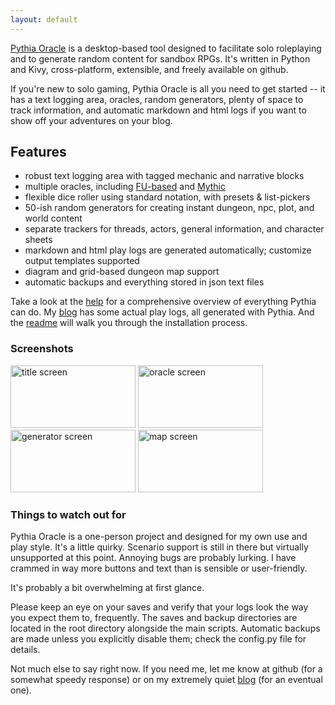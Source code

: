 ```yaml
---
layout: default
---
```


[Pythia Oracle](https://github.com/exposit/pythia-oracle) is a desktop-based tool designed to facilitate solo roleplaying and to generate random content for sandbox RPGs. It's written in Python and Kivy, cross-platform, extensible, and freely available on github.

If you're new to solo gaming, Pythia Oracle is all you need to get started -- it has a text logging area, oracles, random generators, plenty of space to track information, and automatic markdown and html logs if you want to show off your adventures on your blog.

## Features

* robust text logging area with tagged mechanic and narrative blocks
* multiple oracles, including [FU-based](http://perilplanet.com/fu-rpg/) and [Mythic](http://www.drivethrurpg.com/product/16173/Mythic-Role-Playing?it=1)
* flexible dice roller using standard notation, with presets & list-pickers
* 50-ish random generators for creating instant dungeon, npc, plot, and world content
* separate trackers for threads, actors, general information, and character sheets
* markdown and html play logs are generated automatically; customize output templates supported
* diagram and grid-based dungeon map support
* automatic backups and everything stored in json text files

Take a look at the [help](https://github.com/exposit/pythia-oracle/blob/master/HELP.md) for a comprehensive overview of everything Pythia can do. My [blog](https://exposit.github.io/katamoiran/) has some actual play logs, all generated with Pythia. And the [readme](https://github.com/exposit/pythia-oracle/blob/master/README.md) will walk you through the installation process.

### Screenshots

<a href="{{site.baseurl}}img/screenshot1.png"><img src="{{site.baseurl}}img/screenshot1.png" alt="title screen" height="100" width="200"></a>
<a href="{{site.baseurl}}img/screenshot2.png"><img src="{{site.baseurl}}img/screenshot2.png" alt="oracle screen" height="100" width="200"></a>
<a href="{{site.baseurl}}img/screenshot3.png"><img src="{{site.baseurl}}img/screenshot3.png" alt="generator screen" height="100" width="200"></a>
<a href="{{site.baseurl}}img/screenshot4.png"><img src="{{site.baseurl}}img/screenshot4.png" alt="map screen" height="100" width="200"></a>

### Things to watch out for

Pythia Oracle is a one-person project and designed for my own use and play style. It's a little quirky. Scenario support is still in there but virtually unsupported at this point. Annoying bugs are probably lurking. I have crammed in way more buttons and text than is sensible or user-friendly.

It's probably a bit overwhelming at first glance.

Please keep an eye on your saves and verify that your logs look the way you expect them to, frequently. The saves and backup directories are located in the root directory alongside the main scripts. Automatic backups are made unless you explicitly disable them; check the config.py file for details.

Not much else to say right now. If you need me, let me know at github (for a somewhat speedy response) or on my extremely quiet [blog](https://exposit.github.io/katamoiran/) (for an eventual one).
